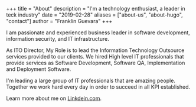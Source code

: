 +++
title = "About"
description = "I'm a technology enthusiast, a leader in teck industry"
date = "2019-02-28"
aliases = ["about-us", "about-hugo", "contact"]
author = "Franklin Guevara"
+++

I am passionate and experienced business leader in software development, information security, and IT infrastructure.

As ITO Director, My Role is to lead the Information Technology Outsource services provided to our clients. We hired High level IT professionals that provide services as Software Development, Software QA, Implementation and Deployment Software.

I'm leading a large group of IT professionals that are amazing people. Together we work hard every day in order to succeed in all KPI established. 

    
Learn more about me on [Linkdein.com](https://www.linkedin.com/in/franklin-guevara-20566875/).
